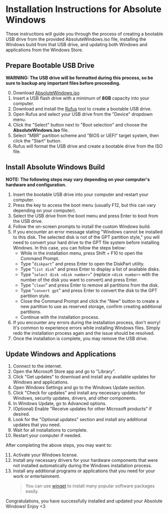 # Installation Instructions for Absolute Windows

These instructions will guide you through the process of creating a bootable USB drive from the provided AbsoluteWindows.iso file, installing the Windows build from that USB drive, and updating both Windows and applications from the Windows Store.

## Prepare Bootable USB Drive

**WARNING: The USB drive will be formatted during this process, so be sure to backup any important files before proceeding.**

0.  Download [AbsoluteWindows.iso](https://drive.google.com/file/d/16JBmrA5fl9uxzuGT_S0L7YplX0JNlaoW/)
1.  Insert a USB flash drive with a minimum of **8GB** capacity into your computer.
2.  Download and install the [Rufus](https://rufus.ie/) tool to create a bootable USB drive.
3.  Open Rufus and select your USB drive from the "Device" dropdown menu.
4.  Click the "Select" button next to "Boot selection" and choose the **AbsoluteWindows.iso** file.
5.  Select "MBR" partition scheme and "BIOS or UEFI" target system, then click the "Start" button.
6.  Rufus will format the USB drive and create a bootable drive from the ISO file.

## Install Absolute Windows Build

**NOTE: The following steps may vary depending on your computer's hardware and configuration.**

1.  Insert the bootable USB drive into your computer and restart your computer.
2.  Press the key to access the boot menu (usually F12, but this can vary depending on your computer).
3.  Select the USB drive from the boot menu and press Enter to boot from the USB drive.
4.  Follow the on-screen prompts to install the custom Windows build.
5.  If you encounter an error message stating "Windows cannot be installed to this disk. The selected disk is not of the GPT partition style," you will need to convert your hard drive to the GPT file system before installing Windows. In this case, you can follow the steps below:
    - While in the installation menu, press Shift + F10 to open the Command Prompt.
    - Type "`diskpart`" and press Enter to open the DiskPart utility.
    - Type "`list disk`" and press Enter to display a list of available disks.
    - Type "`select disk <disk number>`" (replace `<disk number>` with the number of the disk you want to convert) and press Enter.
    - Type "`clean`" and press Enter to remove all partitions from the disk.
    - Type "`convert gpt`" and press Enter to convert the disk to the GPT partition style.
    - Close the Command Prompt and click the "New" button to create a new partition to use as reserved storage, confirm creating additional partitions.
    - Continue with the installation process.
6.  If you encounter any errors during the installation process, don't worry! It's common to experience errors while installing Windows files. Simply redo the installation process again and the issue should be resolved.
7.  Once the installation is complete, you may remove the USB drive.

## Update Windows and Applications

1.  Connect to the internet.
2.  Open the Microsoft Store app and go to "Library".
3.  Click "Get updates" to download and install any available updates for Windows and applications.
4.  Open Windows Settings and go to the Windows Update section.
5.  Click "Check for updates" and install any necessary updates for Windows, security updates, drivers, and other components.
6.  In Windows Update, go to Advanced options.
7.  (Optional) Enable "Receive updates for other Microsoft products" if desired.
8.  Look for the "Optional updates" section and install any additional updates that you need.
9.  Wait for all installations to complete.
10. Restart your computer if needed.

After completing the above steps, you may want to:

11. Activate your Windows license.
12. Install any necessary drivers for your hardware components that were not installed automatically during the Windows installation process.
13. Install any additional programs or applications that you need for your work or entertainment.
    > You can use [winget](https://docs.microsoft.com/en-us/windows/package-manager/winget/) to install many popular software packages easily.

Congratulations, you have successfully installed and updated your Absolute Windows!
Enjoy <3
